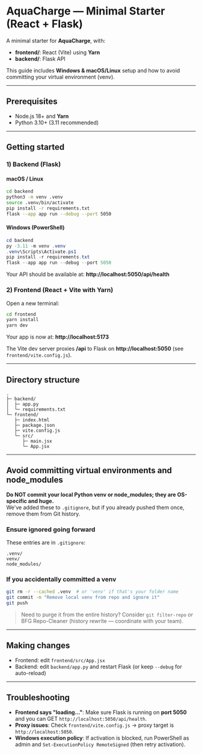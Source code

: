 
# AquaCharge — Minimal Starter (React + Flask)

A minimal starter for **AquaCharge**, with:
- **frontend/**: React (Vite) using **Yarn**
- **backend/**: Flask API

This guide includes **Windows & macOS/Linux** setup and how to avoid committing your virtual environment (venv).

---

## Prerequisites
- Node.js 18+ and **Yarn**
- Python 3.10+ (3.11 recommended)

---

## Getting started

### 1) Backend (Flask)

#### macOS / Linux
```bash
cd backend
python3 -m venv .venv
source .venv/bin/activate
pip install -r requirements.txt
flask --app app run --debug --port 5050
```

#### Windows (PowerShell)
```powershell
cd backend
py -3.11 -m venv .venv
.venv\Scripts\Activate.ps1
pip install -r requirements.txt
flask --app app run --debug --port 5050
```

Your API should be available at: **http://localhost:5050/api/health**

### 2) Frontend (React + Vite with Yarn)
Open a new terminal:

```bash
cd frontend
yarn install
yarn dev
```
Your app is now at: **http://localhost:5173**

The Vite dev server proxies **/api** to Flask on **http://localhost:5050** (see `frontend/vite.config.js`).

---

## Directory structure
```
.
├─ backend/
│  ├─ app.py
│  └─ requirements.txt
└─ frontend/
   ├─ index.html
   ├─ package.json
   ├─ vite.config.js
   └─ src/
      ├─ main.jsx
      └─ App.jsx
```

---

## Avoid committing virtual environments and node_modules

**Do NOT commit your local Python venv or node_modules; they are OS-specific and huge.**  
We've added these to `.gitignore`, but if you already pushed them once, remove them from Git history.

### Ensure ignored going forward
These entries are in `.gitignore`:
```
.venv/
venv/
node_modules/
```

### If you accidentally committed a venv
```bash
git rm -r --cached .venv  # or 'venv' if that's your folder name
git commit -m "Remove local venv from repo and ignore it"
git push
```

> Need to purge it from the entire history? Consider `git filter-repo` or BFG Repo-Cleaner (history rewrite — coordinate with your team).

---

## Making changes
- Frontend: edit `frontend/src/App.jsx`
- Backend: edit `backend/app.py` and restart Flask (or keep `--debug` for auto-reload)

---

## Troubleshooting
- **Frontend says "loading..."**: Make sure Flask is running on **port 5050** and you can GET `http://localhost:5050/api/health`.
- **Proxy issues**: Check `frontend/vite.config.js` → proxy target is `http://localhost:5050`.
- **Windows execution policy**: If activation is blocked, run PowerShell as admin and `Set-ExecutionPolicy RemoteSigned` (then retry activation).
